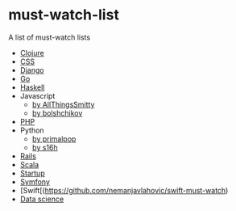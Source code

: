 # must-watch-list

A list of must-watch lists
- [Clojure](https://github.com/aenoble/clojure-must-watch)
- [CSS](https://github.com/AllThingsSmitty/must-watch-css)
- [Django](https://gitlab.com/rosarior/django-must-watch)
- [Go](https://github.com/sauravtom/go-must-watch)
- [Haskell](https://github.com/hzlmn/haskell-must-watch)
- Javascript
    - [by AllThingsSmitty](https://github.com/AllThingsSmitty/must-watch-javascript)
    - [by bolshchikov](https://github.com/bolshchikov/js-must-watch)
- [PHP](https://github.com/phptodayorg/php-must-watch)
- Python
    - [by primalpop](https://github.com/primalpop/python-must-watch)
    - [by s16h](https://github.com/s16h/py-must-watch)
- [Rails](https://github.com/gerricchaplin/rails-must-watch)
- [Scala](https://github.com/bodiam/scala-must-watch)
- [Startup](https://github.com/gerricchaplin/startup-must-watch)
- [Symfony](https://github.com/symfony-si/symfony-must-watch)
- [Swift[(https://github.com/nemanjavlahovic/swift-must-watch)
- [Data science](https://github.com/kmonsoor/data-must-watch)
